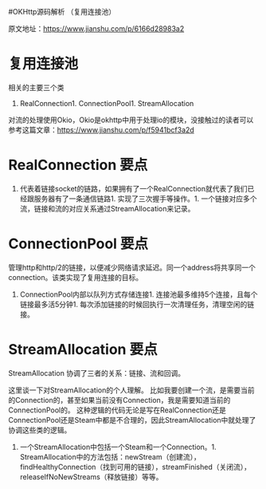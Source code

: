 #OKHttp源码解析 （复用连接池）
>  
 原文地址：https://www.jianshu.com/p/6166d28983a2 


# 复用连接池

相关的主要三个类
1. RealConnection1. ConnectionPool1. StreamAllocation
>  
 对流的处理使用Okio，Okio是okhttp中用于处理io的模块，没接触过的读者可以参考这篇文章：https://www.jianshu.com/p/f5941bcf3a2d 


# RealConnection 要点
1. 代表着链接socket的链路，如果拥有了一个RealConnection就代表了我们已经跟服务器有了一条通信链路1. 实现了三次握手等操作。1. 一个链接对应多个流，链接和流的对应关系通过StreamAllocation来记录。
# ConnectionPool 要点

管理http和http/2的链接，以便减少网络请求延迟。同一个address将共享同一个connection。该类实现了复用连接的目标。
1. ConnectionPool内部以队列方式存储连接1. 连接池最多维持5个连接，且每个链接最多活5分钟1. 每次添加链接的时候回执行一次清理任务，清理空闲的链接。
# StreamAllocation 要点

StreamAllocation 协调了三者的关系：链接、流和回调。

>  
 这里谈一下对StreamAllocation的个人理解。 比如我要创建一个流，是需要当前的Connection的，甚至如果当前没有Connection，我是需要知道当前的ConnectionPool的。 这种逻辑的代码无论是写在RealConnection还是ConnectionPool还是Steam中都是不合理的，因此StreamAllocation中就处理了协调这些类的逻辑。 

1. 一个StreamAllocation中包括一个Steam和一个Connection。1. StreamAllocation中的方法包括：newStream（创建流），findHealthyConnection（找到可用的链接），streamFinished（关闭流），releaseIfNoNewStreams（释放链接）等等。